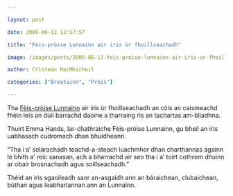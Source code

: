 ```yaml
---

layout: post

date: 2008-06-12 12:57:57

title: "Fèis-pròise Lunnainn air iris ùr fhoillseachadh"

image: /images/posts/2008-06-12-feis-proise-lunnainn-air-iris-ur-fhoillseachadh.webp

author: Crìstean MacMhìcheil

categories: ["Breatainn", "Pròis"]

---
```


Tha [Fèis-pròise Lunnainn](https://prideinlondon.org/) air iris ùr fhoillseachadh an còis an caismeachd fhèin leis an dùil barrachd daoine a tharraing ris an tachartas am-bliadhna.

Thuirt Emma Hands, Iar-chathraiche Fèis-pròise Lunnainn, gu bheil an iris uabhasach cudromach dhan bhuidheann.

“Tha i a’ solarachadh teachd-a-steach luachmhor dhan charthannas againn le bhith a’ reic sanasan, ach a bharrachd air seo tha i a’ toirt cothrom dhuinn ar obair brosnachadh agus soillseachadh.”

Thèid an iris sgaoileadh saor an-asgaidh ann an bàraichean, clubaichean, bùthan agus leabharlannan ann an Lunnainn.
